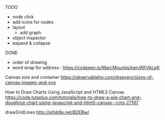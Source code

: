 


TODO
- node click
- add icons for nodes
- layout
  - add graph
- object inspector
- expand & collapse

DONE
- order of drawing
- word wrap for address : https://codepen.io/MarcMouries/pen/KKVbLpK


Canvas size and container
  https://observablehq.com/@severo/sizes-of-canvas-images-and-svg


  How to Draw Charts Using JavaScript and HTML5 Canvas
https://code.tutsplus.com/tutorials/how-to-draw-a-pie-chart-and-doughnut-chart-using-javascript-and-html5-canvas--cms-27197

drawGridLines
http://jsfiddle.net/B2EBw/